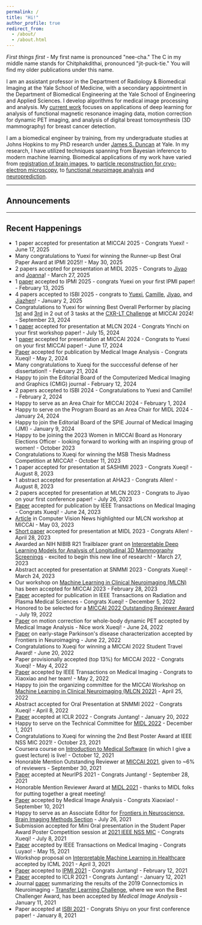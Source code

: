 ```yaml
---
permalink: /
title: "Hi!"
author_profile: true
redirect_from: 
  - /about/
  - /about.html
---
```


*First things first* - My first name is pronounced "nee-cha." The C in my middle name stands for Chitphakdithai, pronounced "jit-puck-tie." You will find my older publications under this name. 

I am an assistant professor in the Department of Radiology & Biomedical Imaging at the Yale School of Medicine, with a secondary appointment in the Department of Biomedical Engineering at the Yale School of Engineering and Applied Sciences. I develop algorithms for medical image processing and analysis. My [current work](https://hellonicha.github.io/projects/) focuses on applications of deep learning for analysis of functional magnetic resonance imaging data, motion correction for dynamic PET imaging, and analysis of digital breast tomosynthesis (3D mammography) for breast cancer detection.

I am a biomedical engineer by training, from my undergraduate studies at Johns Hopkins to my PhD research under [James S. Duncan](https://medicine.yale.edu/diagnosticradiology/people/james_duncan-1.profile) at Yale. In my research, I have utilized techniques spanning from Bayesian inference to modern machine learning. Biomedical applications of my work have varied from [registration of brain images](https://link.springer.com/content/pdf/10.1007/978-3-642-15705-9_45.pdf), to [particle reconstruction for cryo-electron microscopy](https://www.sciencedirect.com/science/article/pii/S1047847715000714), to [functional neuroimage analysis](https://link.springer.com/content/pdf/10.1007%2F978-3-319-67389-9_42.pdf) and [neuroprediction](https://link.springer.com/content/pdf/10.1007%2F978-3-030-00931-1_38.pdf).

------

## Announcements



------

## Recent Happenings
- 1 paper accepted for presentation at MICCAI 2025 - Congrats Yuexi! - June 17, 2025
- Many congratulations to Yuexi for winning the Runner-up Best Oral Paper Award at IPMI 2025!! - May 30, 2025
- 2 papers accepted for presentation at MIDL 2025 - Congrats to [Jiyao](https://openreview.net/pdf?id=nKLCB8d3Ko) and [Joanna](https://openreview.net/pdf?id=nICgVRhKgG)! - March 27, 2025
- 1 [paper](https://arxiv.org/pdf/2409.18119?) accepted to IPMI 2025 - congrats Yuexi on your first IPMI paper! - February 13, 2025
- 4 papers accepted to ISBI 2025 - congrats to [Yuexi](https://arxiv.org/abs/2501.09753), [Camille](https://arxiv.org/pdf/2502.15595), [Jiyao](https://arxiv.org/pdf/2502.10662), and [Jiazhen](https://arxiv.org/abs/2501.14592)! - January 2, 2025
- Congratulations to Yuexi for winning Best Overall Performer by placing [1st](https://codalab.lisn.upsaclay.fr/competitions/18603#results) and [3rd](https://codalab.lisn.upsaclay.fr/competitions/18601#results) in 2 out of 3 tasks at the [CXR-LT Challenge](https://bionlplab.github.io/2024_MICCAI_CXRLT/) at MICCAI 2024! - September 23, 2024
- 1 [paper](https://arxiv.org/abs/2409.12304) accepted for presentation at MLCN 2024 - Congrats Yinchi on your first workshop paper! - July 15, 2024
- 1 [paper](https://arxiv.org/abs/2407.21011) accepted for presentation at MICCAI 2024 - Congrats to Yuexi on your first MICCAI paper! - June 17, 2024
- [Paper](https://www.sciencedirect.com/science/article/abs/pii/S1361841524001154) accepted for publication by Medical Image Analysis - Congrats Xueqi! - May 2, 2024
- Many congratulations to Xueqi for the succcessful defense of her dissertation!! - February 21, 2024
- Happy to join the Editorial Board of the Computerized Medical Imaging and Graphics (CMIG) journal - February 12, 2024
- 2 papers accepted to ISBI 2024 - Congratulations to Yuexi and Camille! - February 2, 2024
- Happy to serve as an Area Chair for MICCAI 2024 - February 1, 2024
- Happy to serve on the Program Board as an Area Chair for MIDL 2024 - January 24, 2024
- Happy to join the Editorial Board of the SPIE Journal of Medical Imaging (JMI) - January 9, 2024
- Happy to be joining the 2023 Women in MICCAI Board as Honorary Elections Officer - looking forward to working with an inspiring group of women! - October 2023
- Congratulations to Xueqi for winning the MSB Thesis Madness Competition at MICCAI! - October 11, 2023
- 1 paper accepted for presentation at SASHIMI 2023 - Congrats Xueqi! - August 8, 2023
- 1 abstract accepted for presentation at AHA23 - Congrats Allen! - August 8, 2023
- 2 papers accepted for presentation at MLCN 2023 - Congrats to Jiyao on your first conference paper! - July 26, 2023
- [Paper](https://ieeexplore.ieee.org/document/10164187) accepted for publication by IEEE Transactions on Medical Imaging - Congrats Xueqi! - June 24, 2023
- [Article](https://www.rsipvision.com/ComputerVisionNews-2023May/44/) in Computer Vision News highlighted our MLCN workshop at MICCAI - May 03, 2023
- [Short paper](https://openreview.net/forum?id=B97_xzj69FK) accepted for presentation at MIDL 2023 - Congrats Allen! - April 28, 2023
- Awarded an NIH NIBIB R21 Trailblazer grant on [Interpretable Deep Learning Models for Analysis of Longitudinal 3D Mammography Screenings](https://reporter.nih.gov/search/O_K3c9eiFkCe987JO0iFPA/project-details/10667745) - excited to begin this new line of research! - March 27, 2023
- Abstract accepted for presentation at SNMMI 2023 - Congrats Xueqi! - March 24, 2023
- Our workshop on [Machine Learning in Clinical Neuroimaging (MLCN)](https://mlcnworkshop.github.io/) has been accepted for MICCAI 2023 - February 28, 2023
- [Paper](https://ieeexplore.ieee.org/abstract/document/9976893) accepted for publication in IEEE Transactions on Radiation and Plasma Medical Sciences - Congrats Xueqi! - December 5, 2022 
- Honored to be selected for a [MICCAI 2022 Outstanding Reviewer Award](https://conferences.miccai.org/2022/en/OUTSTANDING-REVIEWER-AWARDS.html) - July 19, 2022
- [Paper](https://arxiv.org/abs/2206.06341) on motion correction for whole-body dynamic PET accepted by Medical Image Analysis - Nice work Xueqi! - June 24, 2022
- [Paper](https://arxiv.org/abs/2202.12715) on early-stage Parkinson's disease characterization accepted by Frontiers in Neuroimaging - June 22, 2022
- Congratulations to Xueqi for winning a MICCAI 2022 Student Travel Award! - June 20, 2022 
- Paper provisionally accepted (top 13%) for MICCAI 2022 - Congrats Xueqi! - May 4, 2022
- [Paper](https://arxiv.org/pdf/2112.10166) accepted by IEEE Transactions on Medical Imaging - Congrats to Xiaoxiao and her team! - May 2, 2022
- Happy to join the organizing committee for the MICCAI Workshop on [Machine Learning in Clinical Neuroimaging (MLCN 2022)](https://mlcnws.com/) - April 25, 2022
- Abstract accepted for Oral Presentation at SNMMI 2022 - Congrats Xueqi! - April 8, 2022
- [Paper](https://openreview.net/forum?id=edONMAnhLu-) accepted at ICLR 2022 - Congrats Juntang! - January 20, 2022
- Happy to serve on the Technical Committee for [MIDL 2022](https://2022.midl.io/) - December 1, 2021
- Congratulations to Xueqi for winning the 2nd Best Poster Award at IEEE NSS MIC 2021! - October 23, 2021
- Coursera course on [Introduction to Medical Software](https://www.coursera.org/learn/introduction-to-medical-software) (in which I give a guest lecture) is live! - October 12, 2021
- Honorable Mention Outstanding Reviewer at [MICCAI 2021](https://www.miccai2021.org/en/MICCAI-2021-OUTSTANDING-REVIEWER-AWARDS.html), given to ~6% of reviewers - September 30, 2021
- [Paper](https://arxiv.org/abs/2110.05454) accepted at NeurIPS 2021 - Congrats Juntang! - September 28, 2021
- Honorable Mention Reviewer Award at [MIDL 2021](https://2021.midl.io/) - thanks to MIDL folks for putting together a great meeting! 
- [Paper](https://www.sciencedirect.com/science/article/abs/pii/S1361841521002784) accepted by Medical Image Analysis - Congrats Xiaoxiao! - September 10, 2021
- Happy to serve as an Associate Editor for [Frontiers in Neuroscience, Brain Imaging Methods Section](https://www.frontiersin.org/journals/all/sections/brain-imaging-methods) - July 26, 2021
- Submission accepted for Mini Oral presentation in the Student Paper Award Poster Competition session at [2021 IEEE NSS MIC](https://nssmic.ieee.org/2021/) - Congrats Xueqi! - July 8, 2021
- [Paper](https://ieeexplore.ieee.org/document/9438949) accepted by IEEE Transactions on Medical Imaging - Congrats Luyao! - May 15, 2021
- Workshop proposal on [Interpretable Machine Learning in Healthcare](https://sites.google.com/view/imlh2021/) accepted by ICML 2021 - April 3, 2021
- [Paper](https://link.springer.com/chapter/10.1007/978-3-030-78191-0_5) accepted to [IPMI 2021](http://ipmi2021.org/) - Congrats Juntang! - February 12, 2021
- [Paper](https://openreview.net/forum?id=blfSjHeFM_e) accepted to ICLR 2021 - Congrats Juntang! - January 12, 2021
- Journal [paper](https://arxiv.org/abs/2006.03611) summarizing the results of the 2019 Connectomics in Neuroimaging - [Transfer Learning Challenge](http://www.brainconnectivity.net/challenge.html), where we won the Best Challenger Award, has been accepted by _Medical Image Analysis_ - January 11, 2021
- Paper accepted at [ISBI 2021](https://biomedicalimaging.org/2021/) - Congrats Shiyu on your first conference paper! - January 8, 2021
